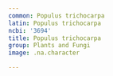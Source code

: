```yaml
---
common: Populus trichocarpa
latin: Populus trichocarpa
ncbi: '3694'
title: Populus trichocarpa
group: Plants and Fungi
image: .na.character

---
```

